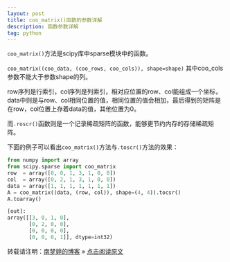 ```yaml
---
layout: post
title: coo_matrix()函数的参数详解  
description: 函数参数详解  
tag: python
---
```


`coo_matrix()`方法是scipy库中sparse模块中的函数。  

`coo_matrix((coo_data, (coo_rows, coo_cols)), shape=shape)` 其中coo_cols参数不能大于参数shape的列。  

row序列是行索引，col序列是列索引，相对应位置的row、col能组成一个坐标，data中则是与row、col相同位置的值，相同位置的值会相加，最后得到的矩阵是在row，col位置上存着data的值，其他位置为0。  

而`.roscr()`函数则是一个记录稀疏矩阵的函数，能够更节约内存的存储稀疏矩阵。  

下面的例子可以看出`coo_matrix()`方法与`.toscr()`方法的效果：  

```python
from numpy import array
from scipy.sparse import coo_matrix
row  = array([0, 0, 1, 3, 1, 0, 0])
col  = array([0, 2, 1, 3, 1, 0, 0])
data = array([1, 1, 1, 1, 1, 1, 1])
A = coo_matrix((data, (row, col)), shape=(4, 4)).tocsr()
A.toarray()

[out]:  
array([[3, 0, 1, 0],
       [0, 2, 0, 0],
       [0, 0, 0, 0],
       [0, 0, 0, 1]], dtype=int32)
```


转载请注明：[南梦婷的博客](https://norah2.github.io) » [点击阅读原文](https://norah2.github.io/2019/08/coo_matrix_func/)   

<!--以下是本文用到的链接-->  

